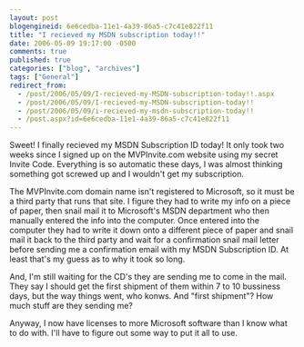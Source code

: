 ```yaml
---
layout: post
blogengineid: 6e6cedba-11e1-4a39-86a5-c7c41e822f11
title: "I recieved my MSDN subscription today!!"
date: 2006-05-09 19:17:00 -0500
comments: true
published: true
categories: ["blog", "archives"]
tags: ["General"]
redirect_from: 
  - /post/2006/05/09/I-recieved-my-MSDN-subscription-today!!.aspx
  - /post/2006/05/09/I-recieved-my-MSDN-subscription-today!!
  - /post/2006/05/09/i-recieved-my-msdn-subscription-today!!
  - /post.aspx?id=6e6cedba-11e1-4a39-86a5-c7c41e822f11
---
```


Sweet! I finally recieved my MSDN Subscription ID today! It only took two weeks since I signed up on the MVPInvite.com website using my secret Invite Code. Everything is so automatic these days, I was almost thinking something got screwed up and I wouldn't get my subscription.

The MVPInvite.com domain name isn't registered to Microsoft, so it must be a third party that runs that site. I figure they had to write my info on a piece of paper, then snail mail it to Microsoft's MSDN department who then manually entered the info into the computer. Once entered into the computer they had to write it down onto a different piece of paper and snail mail it back to the third party and wait for a confirmation snail mail letter before sending me a confirmation email with my MSDN Subscription ID. At least that's my guess as to why it took so long.

And, I'm still waiting for the CD's they are sending me to come in the mail. They say I should get the first shipment of them within 7 to 10 bussiness days, but the way things went, who konws. And "first shipment"? How much stuff are they sending me?

Anyway, I now have licenses to more Microsoft software than I know what to do with. I'll have to figure out some way to put it all to use.
